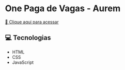 # One Paga de Vagas - Aurem

[🔗 Clique aqui para acessar](https://carolinyat.github.io/one-page-curriculo/)

## 💻 Tecnologias 

- HTML
- CSS
- JavaScript
